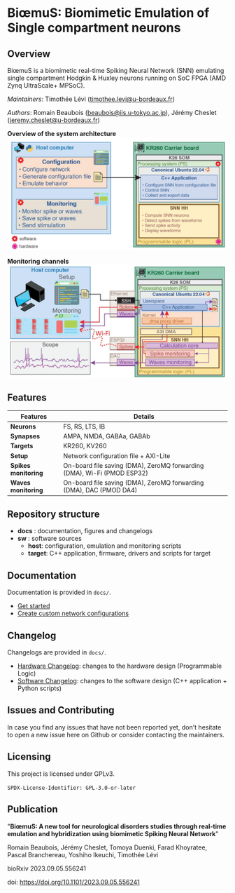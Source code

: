 # BiœmuS: Biomimetic Emulation of Single compartment neurons

## Overview

BiœmuS is a biomimetic real-time Spiking Neural Network (SNN) emulating single compartment Hodgkin & Huxley neurons running on SoC FPGA (AMD Zynq UltraScale+ MPSoC).

_Maintainers_: Timothée Lévi (timothee.levi@u-bordeaux.fr)

_Authors_: Romain Beaubois (beaubois@iis.u-tokyo.ac.jp), Jérémy Cheslet (jeremy.cheslet@u-bordeaux.fr)

**Overview of the system architecture**
![archi overview](docs/img/archi_overview.jpg)

**Monitoring channels**
![archi monitoring](docs/img/archi_monitoring.jpg)

## Features

| Features          | Details       |
|-------------------|---------------|
| **Neurons**       | FS, RS, LTS, IB|
| **Synapses**      | AMPA, NMDA, GABAa, GABAb |
| **Targets**       | KR260, KV260 |
| **Setup**         | Network configuration file + AXI-Lite |
| **Spikes monitoring** | On-board file saving (DMA), ZeroMQ forwarding (DMA), Wi-Fi (PMOD ESP32) |
| **Waves monitoring**  | On-board file saving (DMA), ZeroMQ forwarding (DMA), DAC (PMOD DA4)|

## Repository structure

* **docs** : documentation, figures and changelogs
* **sw** : software sources
  * **host**: configuration, emulation and monitoring scripts
  * **target**: C++ application, firmware, drivers and scripts for target

## Documentation

Documentation is provided in ```docs/```.

* [Get started](docs/GET_STARTED.md)
* [Create custom network configurations](docs/gen_netw_conf.md)

## Changelog

Changelogs are provided in ```docs/```.
* [Hardware Changelog](docs/HW_CHANGELOG.md): changes to the hardware design (Programmable Logic)
* [Software Changelog](docs/SW_CHANGELOG.md): changes to the software design (C++ application + Python scripts)

## Issues and Contributing

In case you find any issues that have not been reported yet, don't hesitate to open a new issue here on Github or consider contacting the maintainers.

## Licensing

This project is licensed under GPLv3.

```SPDX-License-Identifier: GPL-3.0-or-later```

## Publication

"**BiœmuS: A new tool for neurological disorders studies through real-time emulation and hybridization using biomimetic Spiking Neural Network**"

Romain Beaubois, Jérémy Cheslet, Tomoya Duenki, Farad Khoyratee, Pascal Branchereau, Yoshiho Ikeuchi, Timothée Lévi

bioRxiv 2023.09.05.556241

doi: https://doi.org/10.1101/2023.09.05.556241
